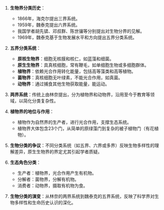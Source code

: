 1. **生物界分类历史**：
   - 1866年，海克尔提出三界系统。
   - 1959年，魏泰克提出六界系统。
   - 我国学者胡先骕、邓叔群、陈世骧等分别提出对生物分界的见解。
   - 1969年，魏泰克基于生物发展水平和方向提出五界分类系统。

2. **五界分类系统**：
   - **原核生物界**：细胞无核膜和核仁，如蓝藻和细菌。
   - **原生生物界**：具真核细胞，常有鞭毛，如单细胞生物或多细胞群体。
   - **植物界**：依赖光合作用转化能量，包括高等藻类和高等植物。
   - **菌物界**：真核细胞无叶绿素，不能光合作用，如真菌。
   - **动物界**：通过捕食其他生物获取能量，能运动。

3. **两界系统**：传统上由林奈提出，分为植物界和动物界，沿用至今于教育等领域，以简化分类复杂性。

4. **植物界的地位与作用**：
   - 植物作为自然界的生产者，进行光合作用，支撑生态系统。
   - 植物界大体包含23个门，从简单的原绿藻门到复杂的被子植物门（有花植物）。

5. **生物分类的争议**：不同分类系统（如五界、六界或多界）反映生物多样性的理解差异，原生生物界的界定尤其引起学者质疑。

6. **生态角色分类**：
   - 生产者：植物界，光合作用产生有机物。
   - 分解者：菌物界，分解有机物。
   - 消费者：动物界，摄取有机物为食。

7. **生物分类的演变**：从林奈的两界系统到魏泰克的五界系统，反映了科学界对生物多样性和生命历史认识的深化。